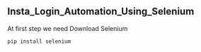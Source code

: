 ## Insta_Login_Automation_Using_Selenium

At first step we need Download Selenium 
```
pip install selenium
```
